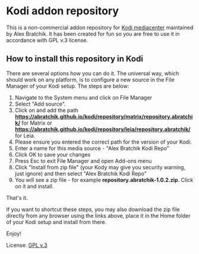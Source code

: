 # Kodi addon repository

This is a non-commercial addon repository for [Kodi mediacenter](https://kodi.tv) 
maintained by Alex Bratchik.
It has been created for fun so you are free to use it in  accordance 
with GPL v.3 license.

## How to install this repository in Kodi

There are several options how you can do it. The universal way, which 
should work on any platform, is to configure a new source in the 
File Manager of your Kodi setup. The steps are below:

1. Navigate to the System menu and click on File Manager
2. Select "Add source". 
3. Click on <None> and add the path **https://abratchik.github.io/kodi/repository/matrix/repository.abratchik/**
 for Matrix or **https://abratchik.github.io/kodi/repository/leia/repository.abratchik/** for Leia.
4. Please ensure you entered the correct path for the version of your Kodi.
5. Enter a name for this media source - "Alex Bratchik Kodi Repo"
6. Click OK to save your changes
7. Press Esc to exit File Manager and open Add-ons menu
8. Click "Install from zip file" (your Kody may give you security warning, just ignore)
   and then select "Alex Bratchik Kodi Repo"
9. You will see a zip file - for example **repository.abratchik-1.0.2.zip**. Click on it
   and install.
   
That's it.

If you want to shortcut these steps, you may also download the zip file directly 
from any browser using the links above, place it in the Home folder of your
Kodi setup and install from there.

Enjoy!

License: [GPL v.3](http://www.gnu.org/copyleft/gpl.html)